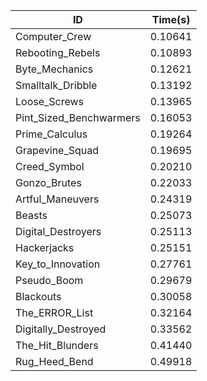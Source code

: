 |ID|Time(s)|
|-|-|
|Computer_Crew|0.10641|
|Rebooting_Rebels|0.10893|
|Byte_Mechanics|0.12621|
|Smalltalk_Dribble|0.13192|
|Loose_Screws|0.13965|
|Pint_Sized_Benchwarmers|0.16053|
|Prime_Calculus|0.19264|
|Grapevine_Squad|0.19695|
|Creed_Symbol|0.20210|
|Gonzo_Brutes|0.22033|
|Artful_Maneuvers|0.24319|
|Beasts|0.25073|
|Digital_Destroyers|0.25113|
|Hackerjacks|0.25151|
|Key_to_Innovation|0.27761|
|Pseudo_Boom|0.29679|
|Blackouts|0.30058|
|The_ERROR_List|0.32164|
|Digitally_Destroyed|0.33562|
|The_Hit_Blunders|0.41440|
|Rug_Heed_Bend|0.49918|
